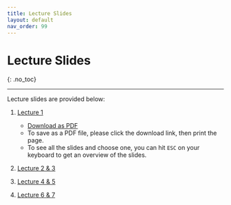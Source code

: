 ```yaml
---
title: Lecture Slides
layout: default
nav_order: 99
---
```


# Lecture Slides
{: .no_toc}

---

Lecture slides are provided below:

1. [Lecture 1](https://cse140l.github.io/fa24-lectures/lecture_slides/lecture_1.html)
    - [Download as PDF](https://cse140l.github.io/fa24-lectures/lecture_slides/lecture_1.html?print-pdf)
    - To save as a PDF file, please click the download link, then print the page.
    - To see all the slides and choose one, you can hit `ESC` on your keyboard to get an overview of the slides.

2. [Lecture 2 & 3](https://docs.google.com/presentation/d/1-JIhgXuBowfZhHiSf_sruf2iTUIJHRBZ/edit?usp=sharing&ouid=117025573451423217663&rtpof=true&sd=true)

3. [Lecture 4 & 5](https://docs.google.com/presentation/d/11c6_BuW94viVkY2xrSv2KoAVQPshkCrW/edit?usp=sharing&ouid=113086848396961671481&rtpof=true&sd=true)

4. [Lecture 6 & 7](https://docs.google.com/presentation/d/1dArccp_MsD2jw1URCnCHG_rQiZCzQsQo/edit?usp=sharing&ouid=117025573451423217663&rtpof=true&sd=true)
